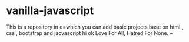 # vanilla-javascript
This is a repository in e=which you can add basic projects base on html , css , bootstrap and jacvascript
hi
ok
Love For All, Hatred For None. – 

